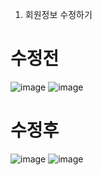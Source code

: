 1. 회원정보 수정하기
# 수정전
![image](https://user-images.githubusercontent.com/102707554/172828448-e267fcde-64f1-4a20-b28e-1b13349cdf9b.png)
![image](https://user-images.githubusercontent.com/102707554/172828564-fcbf9324-14d4-4f4e-b6aa-3c0feae78982.png)
# 수정후
![image](https://user-images.githubusercontent.com/102707554/172828773-7d8ff031-b83c-4ea0-bfef-4803b2d1d4b0.png)
![image](https://user-images.githubusercontent.com/102707554/172828667-66c4abcf-df83-4262-8cd7-1ff2928df518.png)


